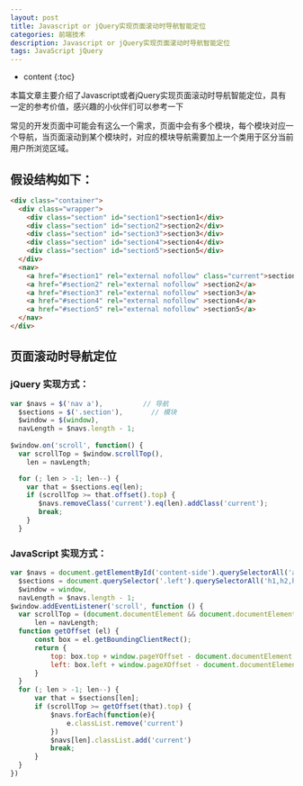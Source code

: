 ```yaml
---
layout: post
title: Javascript or jQuery实现页面滚动时导航智能定位
categories: 前端技术
description: Javascript or jQuery实现页面滚动时导航智能定位
tags: JavaScript jQuery
---
```

* content
{:toc}
<div class="postImg" style="background-image:url(http://ovl1kjv88.bkt.clouddn.com/media/20160628110530781.jpg)"></div>
本篇文章主要介绍了Javascript或者jQuery实现页面滚动时导航智能定位，具有一定的参考价值，感兴趣的小伙伴们可以参考一下

常见的开发页面中可能会有这么一个需求，页面中会有多个模块，每个模块对应一个导航，当页面滚动到某个模块时，对应的模块导航需要加上一个类用于区分当前用户所浏览区域。





## 假设结构如下：

```html
<div class="container">
  <div class="wrapper">
    <div class="section" id="section1">section1</div>
    <div class="section" id="section2">section2</div>
    <div class="section" id="section3">section3</div>
    <div class="section" id="section4">section4</div>
    <div class="section" id="section5">section5</div>
  </div>
  <nav>
    <a href="#section1" rel="external nofollow" class="current">section1</a>
    <a href="#section2" rel="external nofollow" >section2</a>
    <a href="#section3" rel="external nofollow" >section3</a>
    <a href="#section4" rel="external nofollow" >section4</a>
    <a href="#section5" rel="external nofollow" >section5</a>
  </nav>
</div>
```

## 页面滚动时导航定位

### jQuery 实现方式：

```js
var $navs = $('nav a'),          // 导航
  $sections = $('.section'),       // 模块
  $window = $(window),
  navLength = $navs.length - 1;
  
$window.on('scroll', function() {
  var scrollTop = $window.scrollTop(),
    len = navLength;

  for (; len > -1; len--) {
    var that = $sections.eq(len);
    if (scrollTop >= that.offset().top) {
       $navs.removeClass('current').eq(len).addClass('current');
       break;
    }
  }
  ```
  
###   JavaScript 实现方式：
  
  ```js
  var $navs = document.getElementById('content-side').querySelectorAll('a'),          // 导航
    $sections = document.querySelector('.left').querySelectorAll('h1,h2,h3'),       // 模块
    $window = window,
    navLength = $navs.length - 1;
$window.addEventListener('scroll', function () {
    var scrollTop = (document.documentElement && document.documentElement.scrollTop) || document.body.scrollTop,
        len = navLength;
    function getOffset (el) {
        const box = el.getBoundingClientRect();
        return {
            top: box.top + window.pageYOffset - document.documentElement.clientTop,
            left: box.left + window.pageXOffset - document.documentElement.clientLeft
        }
    }
    for (; len > -1; len--) {
        var that = $sections[len];
        if (scrollTop >= getOffset(that).top) {
            $navs.forEach(function(e){
                e.classList.remove('current')
            })
            $navs[len].classList.add('current')
            break;
        }
    }
})
  ```
  
  


